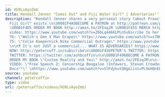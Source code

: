```yaml
---
id: XG9LsAyoZmU
title: Kendall Jenner "Comes Out" and Fiji Water Girl™️ | Adversaries⁷⁷
description: "Kendall Jenner shares a very personal story (about Proactiv) and also
  Fiji Girl™️ exists.\n\U0001F4A5BECOME A PATRON at http://patreon.com/petercoffin\n
  \U0001F4D5 ORDER MY BOOK http://amzn.to/2FEsqJR \U0001F455 MERCH http://petercoff.in/store\n\nSarahZ's
  video: https://www.youtube.com/watch?v=Z6bLq4466LM\nSubscribe to her! http://youtube.com/SarahZ\n\n⏪EPISODE
  76: \"Welch's Gen X Man Grapes\" https://www.youtube.com/watch?v=z7RKPG3xVRI&t=10s&list=PL9oHQnEByWyXeSTT3Vm3oyTR-e3Tg0Vj0\n⏪EPISODE
  75: \"Colin Kaepernick Nike Commercial Outrage\" https://www.youtube.com/watch?v=jXy6bzKParM&list=PL9oHQnEByWyXeSTT3Vm3oyTR-e3Tg0Vj0
  \n\n❓ It's not JUST a commercial... WHAT IS ADVERSARIES? https://www.youtube.com/watch?v=eiyOLXfOin4&index=3&list=PL9oHQnEByWyXeSTT3Vm3oyTR-e3Tg0Vj0\n\n*************************\n\n\U0001F4FASubscribe
  NOW! http://petercoff.in/subscribe\n\U0001F426PETER'S TWITTER: https://twitter.com/petercoffin\n\U0001F426ASHLEIGH'S
  TWITTER: https://twitter.com/ashbcoffin\n\n\U0001F496BECOME A PATRON http://patreon.com/petercoffin\n\U0001F4D5
  ORDER MY BOOK \"Custom Reality and You\" http://amzn.to/2FEsqJR\n\n-~-~~-~~~-~~-~-\nNEW
  VIDEO: \"Free Speech 2: Censorship Boogaloo (Infowars, Steven Crowder) | Very Important
  Docs²³\" \nhttps://www.youtube.com/watch?v=SlFdykutQ0g&list=PL9oHQnEByWyXObkJN9YYQS9hxBjpN8RLG\n-~-~~-~~~-~~-~-"
source: youtube
channel: petercoffin
type: video
url: /petercoffin/videos/XG9LsAyoZmU/
---
```

